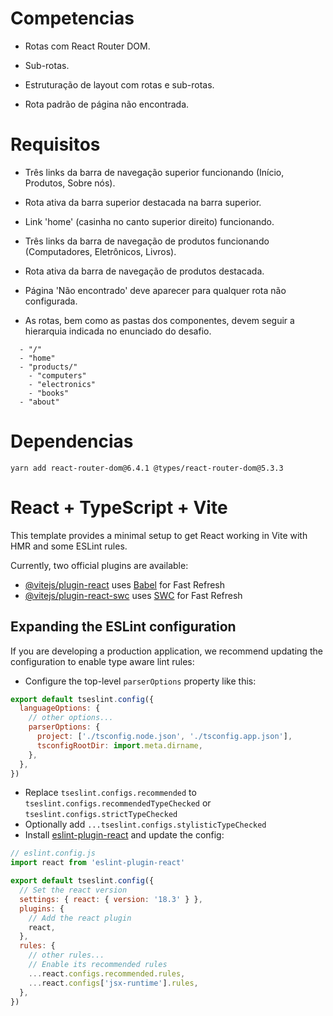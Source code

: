 # Competencias
- Rotas com React Router DOM.

- Sub-rotas.

- Estruturação de layout com rotas e sub-rotas.

- Rota padrão de página não encontrada.

# Requisitos
- Três links da barra de navegação superior funcionando (Início, Produtos, Sobre nós).

- Rota ativa da barra superior destacada na barra superior.

- Link 'home' (casinha no canto superior direito) funcionando.

- Três links da barra de navegação de produtos funcionando (Computadores, Eletrônicos, Livros).

- Rota ativa da barra de navegação de produtos destacada.

- Página 'Não encontrado' deve aparecer para qualquer rota não configurada.

- As rotas, bem como as pastas dos componentes, devem seguir a hierarquia indicada no enunciado do desafio.

```
  - "/"
  - "home"
  - "products/"
    - "computers"
    - "electronics"
    - "books"
  - "about"
```

# Dependencias

`yarn add react-router-dom@6.4.1 @types/react-router-dom@5.3.3`

# React + TypeScript + Vite

This template provides a minimal setup to get React working in Vite with HMR and some ESLint rules.

Currently, two official plugins are available:

- [@vitejs/plugin-react](https://github.com/vitejs/vite-plugin-react/blob/main/packages/plugin-react/README.md) uses [Babel](https://babeljs.io/) for Fast Refresh
- [@vitejs/plugin-react-swc](https://github.com/vitejs/vite-plugin-react-swc) uses [SWC](https://swc.rs/) for Fast Refresh

## Expanding the ESLint configuration

If you are developing a production application, we recommend updating the configuration to enable type aware lint rules:

- Configure the top-level `parserOptions` property like this:

```js
export default tseslint.config({
  languageOptions: {
    // other options...
    parserOptions: {
      project: ['./tsconfig.node.json', './tsconfig.app.json'],
      tsconfigRootDir: import.meta.dirname,
    },
  },
})
```

- Replace `tseslint.configs.recommended` to `tseslint.configs.recommendedTypeChecked` or `tseslint.configs.strictTypeChecked`
- Optionally add `...tseslint.configs.stylisticTypeChecked`
- Install [eslint-plugin-react](https://github.com/jsx-eslint/eslint-plugin-react) and update the config:

```js
// eslint.config.js
import react from 'eslint-plugin-react'

export default tseslint.config({
  // Set the react version
  settings: { react: { version: '18.3' } },
  plugins: {
    // Add the react plugin
    react,
  },
  rules: {
    // other rules...
    // Enable its recommended rules
    ...react.configs.recommended.rules,
    ...react.configs['jsx-runtime'].rules,
  },
})
```
